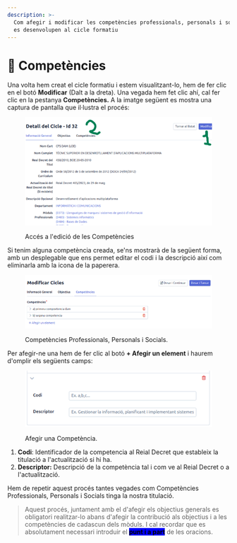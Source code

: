 ```yaml
---
description: >-
  Com afegir i modificar les competències professionals, personals i socials que
  es desenvolupen al cicle formatiu
---
```


# 🧰 Competències

Una volta hem creat el cicle formatiu i estem visualitzant-lo, hem de fer clic en el botó **Modificar** (Dalt a la dreta). Una vegada hem fet clic ahí, cal fer clic en la pestanya **Competències.** A la imatge següent es mostra una captura de pantalla que il·lustra el procés:

<figure><img src="../../.gitbook/assets/image (10).png" alt=""><figcaption><p>Accés a l'edició de les Competències</p></figcaption></figure>

Si tenim alguna competència creada, se'ns mostrarà de la següent forma, amb un desplegable que ens permet editar el codi i la descripció així com eliminarla amb la icona de la paperera.

<figure><img src="../../.gitbook/assets/image (1) (1) (1) (1) (1).png" alt=""><figcaption><p>Competències Professionals, Personals i Socials.</p></figcaption></figure>

Per afegir-ne una hem de fer clic al botó **+ Afegir un element** i haurem d'omplir els següents camps:

<figure><img src="../../.gitbook/assets/image (2) (1) (1) (1) (1).png" alt=""><figcaption><p>Afegir una Competència.</p></figcaption></figure>

1. **Codi**: Identificador de la competencia al Reial Decret que estableix la titulació a l'actualització si hi ha.
2. **Descriptor:** Descripció de la competència tal i com ve al Reial Decret o a l'actualització.&#x20;

Hem de repetir aquest procés tantes vegades com Competències Professionals, Personals i Socials tinga la nostra titulació.

> Aquest procés, juntament amb el d'afegir els objectius generals es obligatori realitzar-lo abans d'afegir la contribució als objectius i a les competències de cadascun dels mòduls. I cal recordar que es absolutament necessari introduir el <mark style="background-color:blue;">**punt i a part**</mark> de les oracions.&#x20;
